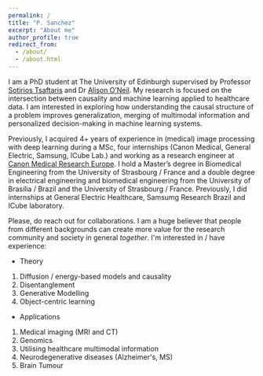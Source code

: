 ```yaml
---
permalink: /
title: "P. Sanchez"
excerpt: "About me"
author_profile: true
redirect_from: 
  - /about/
  - /about.html
---
```


I am a PhD student at The University of Edinburgh supervised by Professor [Sotirios Tsaftaris](https://vios.science/team/tsaftaris) and Dr [Alison O’Neil](https://vios.science/team/oneil). My research is focused on the intersection between causality and machine learning applied to healthcare data. I am interested in exploring how understanding the causal structure of a problem improves generalization, merging of multimodal information and personalized decision-making in machine learning systems.
 
Previously, I acquired 4+ years of experience in (medical) image processing with deep learning during a MSc, four internships (Canon Medical, General Electric, Samsung, ICube Lab.) and working as a research engineer at [Canon Medical Research Europe](https://research.eu.medical.canon/). I hold a Master’s degree in Biomedical Engineering from the University of Strasbourg / France and a double degree in electrical engineering and biomedical engineering from the University of Brasilia / Brazil and the University of Strasbourg / France.  Previously, I did internships at General Electric Healthcare, Samsumg Research Brazil and ICube laboratory.

Please, do reach out for collaborations. I am a huge believer that people from different backgrounds can create more value for the research community and society in general *together*.
I'm interested in / have experience:
* Theory
 1. Diffusion / energy-based models and causality
 2. Disentanglement
 3. Generative Modelling
 4. Object-centric learning
* Applications
 1. Medical imaging (MRI and CT)
 2. Genomics
 3. Utilising healthcare multimodal information
 4. Neurodegenerative diseases (Alzheimer's, MS)
 5. Brain Tumour


